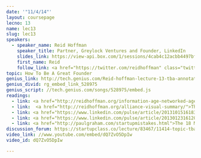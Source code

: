 ```yaml
---
date: '"11/4/14"'
layout: coursepage
lecno: 13
name: lec13
slug: lec13
speakers:
  - speaker_name: Reid Hoffman
    speaker_title: Partner, Greylock Ventures and Founder, LinkedIn
    slides_link: https://view-api.box.com/1/sessions/4cab4c12acbb4497bf7e17a00f0dc077/view
    first_name: Reid
    follow_link: <a href="https://twitter.com/reidhoffman" class="twitter-follow-button" data-show-count="false" data-show-screen-name="true">Follow @reidhoffman</a>
topic: How To Be A Great Founder
genius_link: http://tech.genius.com/Reid-hoffman-lecture-13-tba-annotated
genius_divid: rg_embed_link_528975
genius_script: //tech.genius.com/songs/528975/embed.js
readings:
  - link: <a href="http://reidhoffman.org/information-age-networked-age-network-literate/">The Information Age to the Networked Age - Are you Network Literate?</a> by Reid Hoffman
  - link:  <a href="http://reidhoffman.org/alliance-visual-summary/">The Alliance - A Visual Summary</a> by Reid Hoffman
  - link: <a href="https://www.linkedin.com/pulse/article/20131015161834-1213-what-i-wish-i-knew-before-pitching-linkedin-to-vcs">What I Wish I Knew Before Pitching LinkedIn to VCs</a> by Reid Hoffman
  - link: <a href="https://www.linkedin.com/pulse/article/20130123161202-1213-if-why-and-how-founders-should-hire-a-professional-ceo?trk=mp-author-card">If, Why, and How Founders Should Hire a “Professional” CEO</a> by Reid Hoffman
  - link: <a href="http://paulgraham.com/startupmistakes.html">The 18 Mistakes That Kill Startups</a> by Paul Graham
discussion_forum: https://startupclass.co/lecture/83467/11414-topic-tbabrbreid-hoffmanb-ipartner-greylock-ventures-and-founder-linkedin-i-----
video_link: //www.youtube.com/embed/dQ7ZvO5DpIw
video_id: dQ7ZvO5DpIw

---
```

